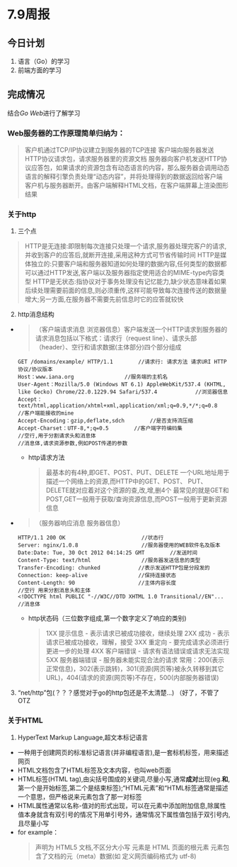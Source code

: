 # 7.9周报

## 今日计划
1. 语言（Go）的学习
2. 前端方面的学习

## 完成情况
  结合*Go Web*进行了解学习
### **Web服务器的工作原理**简单归纳为：
> 客户机通过TCP/IP协议建立到服务器的TCP连接
> 客户端向服务器发送HTTP协议请求包，请求服务器里的资源文档
> 服务器向客户机发送HTTP协议应答包，如果请求的资源包含有动态语言的内容，那么服务器会调用动态语言的解释引擎负责处理“动态内容”，并将处理得到的数据返回给客户端
> 客户机与服务器断开。由客户端解释HTML文档，在客户端屏幕上渲染图形结果


### 关于**http**
1. 三个点
> HTTP是无连接:即限制每次连接只处理一个请求,服务器处理完客户的请求,并收到客户的应答后,就断开连接,采用这种方式可节省传输时间
> HTTP是媒体独立的:只要客户端和服务器知道如何处理的数据内容,任何类型的数据都可以通过HTTP发送,客户端以及服务器指定使用适合的MIME-type内容类型
> HTTP是无状态:指协议对于事务处理没有记忆能力,缺少状态意味着如果后续处理需要前面的信息,则必须重传,这样可能导致每次连接传送的数据量增大;另一方面,在服务器不需要先前信息时它的应答就较快

2. http消息结构
* > （客户端请求消息  浏览器信息）客户端发送一个HTTP请求到服务器的请求消息包括以下格式：请求行（request line）、请求头部（header）、空行和请求数据(主体部分)四个部分组成
    ```
   GET /domains/example/ HTTP/1.1        //请求行: 请求方法 请求URI HTTP协议/协议版本
   Host：www.iana.org                //服务端的主机名
   User-Agent：Mozilla/5.0 (Windows NT 6.1) AppleWebKit/537.4 (KHTML, like Gecko) Chrome/22.0.1229.94 Safari/537.4            //浏览器信息
   Accept：text/html,application/xhtml+xml,application/xml;q=0.9,*/*;q=0.8    //客户端能接收的mine
   Accept-Encoding：gzip,deflate,sdch        //是否支持流压缩
   Accept-Charset：UTF-8,*;q=0.5        //客户端字符编码集
   //空行,用于分割请求头和消息体
   //消息体,请求资源参数,例如POST传递的参数
  ```
    *  http请求方法
       >  最基本的有4种,即GET、POST、PUT、DELETE
       > 一个URL地址用于描述一个网络上的资源,而HTTP中的GET、POST、 PUT、 DELETE就对应着对这个资源的查,改,增,删4个
       > 最常见的就是GET和POST,GET一般用于获取/查询资源信息,而POST一般用于更新资源信息
* > （服务器响应消息  服务器信息）
    ```
    HTTP/1.1 200 OK                        //状态行
    Server: nginx/1.0.8                    //服务器使用的WEB软件名及版本
    Date:Date: Tue, 30 Oct 2012 04:14:25 GMT        //发送时间
    Content-Type: text/html                //服务器发送信息的类型
    Transfer-Encoding: chunked            //表示发送HTTP包是分段发的
    Connection: keep-alive                //保持连接状态
    Content-Length: 90                    //主体内容长度
    //空行 用来分割消息头和主体
    <!DOCTYPE html PUBLIC "-//W3C//DTD XHTML 1.0 Transitional//EN"... //消息体
    ```
    * http状态码（三位数字组成,第一个数字定义了响应的类别)
       > 1XX 提示信息 - 表示请求已被成功接收，继续处理
       > 2XX 成功 - 表示请求已被成功接收，理解，接受
       > 3XX 重定向 - 要完成请求必须进行更进一步的处理
       > 4XX 客户端错误 - 请求有语法错误或请求无法实现
       > 5XX 服务器端错误 - 服务器未能实现合法的请求
       常用：200(表示正常信息)，302(表示跳转)，301(资源(网页等)被永久转移到其它URL)，404(请求的资源(网页等)不存在，500(内部服务器错误)

3. “net/http”包(？？？感觉对于go的http包还是不太清楚...)
  （好了，不管了OTZ


### 关于**HTML**
1. HyperText Markup Language,超文本标记语言
* 一种用于创建网页的标准标记语言(并非编程语言),是一套标机标签，用来描述网页
* HTML文档包含了HTML标签及文本内容，也叫web页面
* HTML标签(HTML tag),由尖括号围成的关键词,尽量小写,通常**成对**出现(eg.<b>和</b>,第一个是开始标签,第二个是结束标签);“HTML元素”和“HTML标签通常是描述一个意思，但严格说来元素包含了那一对标签
* HTML属性通常以名称-值对的形式出现，可以在元素中添加附加信息,除属性值本身就含有双引号的情况下用单引号外，通常情况下属性值包括于双引号内,且尽量小写
* for example：
    > <!DOCTYPE html> 声明为 HTML5 文档,不区分大小写
    > <html> 元素是 HTML 页面的根元素
    > <head> 元素包含了文档的元（meta）数据(如 <meta charset="utf-8"> 定义网页编码格式为 utf-8)
    > <title> 元素描述了文档的标题
    > <body> 元素包含了可见的页面内容
    > <h1> 元素定义一个大标题
    > <p> 元素定义一个段落
* 关于<head>元素,其中你可以插入脚本(scripts),样式文件(CSS),及各种meta信息,可以添加在头部区域的元素标签为: <title>, <style>, <meta>, <link>, <script>, <noscript>, and <base>
     * *<title> 元素*是必须的,它定义了浏览器工具栏的标题;当网页添加到收藏夹时，显示在收藏夹中的标题;显示在搜索引擎结果页面的标题
     * *<style>标签*定义了HTML文档的样式文件引用地址,也可以直接添加样式来渲染 HTML 文档
     * *<meta> 标签*通常用于指定网页的描述、关键词、文件的最后修改时间、作者、其他元数据,可以使用于浏览器(如何显示内容或重新加载页面),搜索引擎(关键词),或其他Web服务
     * *<link> 标签*定义了文档与外部资源之间的关系,通常用于链接到样式表
     * *<script>标签*用于加载脚本文件
     * *<base> 标签*描述了基本的链接地址/链接目标，该标签作为HTML文档中所有的链接标签的默认链接

2. 几种定义
* HTML标题(只用于标题,不要仅仅是为了生成粗体或大号的文本而使用标题)
    通过<h1> - <h6>   来定义
    p.s.    HTML水平线       <hr>
    p.p.s. HTML注释       <!--这是一个注释，在界面并不会显示-->
* HTML段落通过<p>来定义
    p.s.    HTML换行        <br>    (没有成对出现的另一个)
    p.p.s  无法通过在 HTML 代码中添加额外的空格或换行来改变输出的效果
* HTML链接通过<a>来定义
  ```
  <a href="url">链接文本</a>
  ```
  p.s.    在“url”后使用 target 属性,可以定义被链接的文档在何处显示("_blank"则连接在新窗口打开)
  p.p.s.  id属性,可用于创建一个HTML文档书签标记
  ```
  * <a id="tips">有用的提示部分</a>     <!--在html文档中插入ID-->
  * <a href="#tips">访问有用的提示部分</a>   <!--在HTML文档中创建一个链接到"有用的提示部分(id="tips"）"-->
  * <a href="http://www.runoob.com/html/html-links.html#tips">访问有用的提示部分</a>            <!--从另一个页面创建一个链接到"有用的提示部分(id="tips"）-->
  ```

3. 表格
* 由<table>标签来定义,每个表格均有若干行(由<tr>标签定义),每行被分割为若干单元格(由<td>标签定义,字母td指表格数据(table data),即数据单元格的内容),表头由<tr>标签进行定义
* 若不定义边框属性,表格将不显示边框

4. 列表
* 无序列表是一个项目的列表,此列项目使用粗体圆点（典型的小黑圆圈）进行标记,使用 <ul> 标签
* 有序列表也是一列项目,列表项目(整个列表)始于 <ol> 标签,用数字来标记且每个列表(项数字后的那一项）始于 <li> 标签,使用数字来标记

5. 区块
* 大多数 HTML 元素被定义为块级元素或内联元素,块级元素在浏览器显示时,通常会以新行来开始(和结束)(eg.<h1>, <p>, <ul>, <table>)

6. 布局
* <div>
* <span>

7. 表单(方便地进行客户端和服务器数据的交互)
 * 表单是一个包含表单元素(允许用户在表单中（比如：文本域、下拉列表、单选框、复选框等等）输入信息的元素)的区域,使用表单标签（\）定义
 ```
 <form>
 ...
 input 元素
 ...
 </form>
 ```
 
 
### 关于**CSS**
* 指定文档(信息的集合)该如何呈现给用户的语言文档,是一门标记语言
* CSS声明总是以分号(;)结束,声明组以大括号({})括起来,为使可读性更强，可以一行一个属性
* 注解用"/* "," */"
*(未完待续...)


### 关于前后端分离
* 路由(就像由URL到具体页面的一个映射,一个方法)
* 端口(类似一一对应,来实现)
* 用hmtl将前端大概布局,再<script>传送到js,再将前端数据发给后端,然后再进行处理;从后端传出，并将后端连接数据库(可以先明文存储密码,加密再说...)


to be continued...
明日继续...


## 学习计划
1. CSS/javascript
2. 数据库(mango)
3. 框架(试试echo叭)
